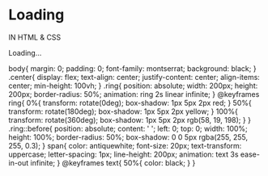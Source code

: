 # Loading
IN HTML &amp; CSS
<!DOCTYPE html>
<html lang="en">
<head>
    <meta charset="UTF-8">
    <meta http-equiv="X-UA-Compatible" content="IE=edge">
    <meta name="viewport" content="width=device-width, initial-scale=1.0">
    <title>Document</title>
    <link rel="stylesheet" href="l.css">
</head>
<body>
    <div class="center">
        <div class="ring"></div>
        <span>Loading...</span>
    </div>
</body>
</html>

<!--CSS FILE-->
body{
    margin: 0;
    padding: 0;
    font-family: montserrat;
    background: black;
}
.center{
    display: flex;
    text-align: center;
    justify-content: center;
    align-items: center;
    min-height: 100vh;
}
.ring{
    position: absolute;
    width: 200px;
    height: 200px;
    border-radius: 50%;
    animation: ring 2s linear infinite;
}
@keyframes ring{
    0%{
        transform: rotate(0deg);
        box-shadow: 1px 5px 2px red;
    }
    50%{
        transform: rotate(180deg);
        box-shadow: 1px 5px 2px yellow;
    }
    100%{
        transform: rotate(360deg);
        box-shadow: 1px 5px 2px rgb(58, 19, 198);
    }
}
.ring::before{
    position: absolute;
    content: ' ';
    left: 0;
    top: 0;
    width: 100%;
    height: 100%;
    border-radius: 50%;
    box-shadow: 0 0 5px rgba(255, 255, 255, 0.3);
}
span{
    color: antiquewhite;
    font-size: 20px;
    text-transform: uppercase;
    letter-spacing: 1px;
    line-height: 200px;
    animation: text 3s ease-in-out infinite;
}
@keyframes text{
    50%{
        color: black;
    }
}

